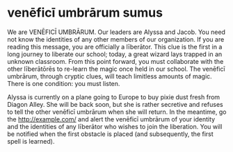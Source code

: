 venēficī umbrārum sumus
=======================

We are VENĒFICĪ UMBRĀRUM. Our leaders are Alyssa and Jacob. You need not know the identities of any other members of our organization. If you are reading this message, you are officially a līberātor. This clue is the first in a long journey to liberate our school; today, a great wizard lays trapped in an unknown classroom. From this point forward, you must collaborate with the other līberātōrēs to re-learn the magic once held in our school. The venēficī umbrārum, through cryptic clues, will teach limitless amounts of magic. There is one condition: you must listen. 

Alyssa is currently on a plane going to Europe to buy pixie dust fresh from Diagon Alley. She will be back soon, but she is rather secretive and refuses to tell the other venēficī umbrārum when she will return. In the meantime, go the http://example.com/ and alert the venēficī umbrārum of your identity and the identities of any līberātor who wishes to join the liberation. You will be notified when the first obstacle is placed (and subsequently, the first spell is learned).
